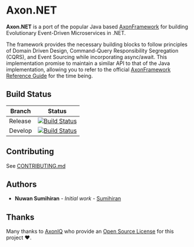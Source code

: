 # Axon.NET

**Axon.NET** is a port of the popular Java based [AxonFramework](https://github.com/AxonFramework/AxonFramework) for building Evolutionary Event-Driven Microservices in .NET.

The framework provides the necessary building blocks to follow principles of Domain Driven Design, Command-Query Responsibility Segregation (CQRS), and Event Sourcing while incorporating async/await.
This implementation promise to maintain a similar API to that of the Java implementation, allowing you to refer to the official [AxonFramework Reference Guide](https://docs.axoniq.io/reference-guide/) for the time being.

## Build Status

| Branch  | Status                                                                                                                                                            |
|---------|-------------------------------------------------------------------------------------------------------------------------------------------------------------------|
| Release | [![Build Status](https://github.com/sumihiran/Axon.NET/actions/workflows/cicd.yml/badge.svg?branch=release)](https://github.com/sumihiran/Axon.NET/actions)       |
| Develop | [![Build Status](https://github.com/sumihiran/Axon.NET/actions/workflows/build.yml/badge.svg?branch=develop)](https://github.com/sumihiran/Axon.NET/actions/workflows/build.yml) |


## Contributing

See [CONTRIBUTING.md](CONTRIBUTING.md)

## Authors

* **Nuwan Sumihiran** - *Initial work* - [Sumihiran](https://github.com/sumihiran/)

## Thanks

Many thanks to [AxonIQ](https://www.axoniq.io/) who provide an [Open Source License](https://github.com/AxonFramework/AxonFramework/blob/master/LICENSE.txt) for this project :heart:.
